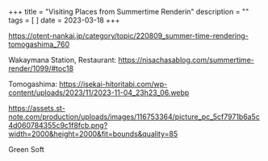 +++
title = "Visiting Places from Summertime Renderin"
description = ""
tags = [
]
date = 2023-03-18
+++

https://otent-nankai.jp/category/topic/220809_summer-time-rendering-tomogashima_760

Wakaymana Station, Restaurant: https://nisachasablog.com/summertime-render/1099/#toc18

Tomogashima: https://isekai-hitoritabi.com/wp-content/uploads/2023/11/2023-11-04_23h23_06.webp

https://assets.st-note.com/production/uploads/images/116753364/picture_pc_5cf7971b6a5c4d060784355c9c1f8fcb.png?width=2000&height=2000&fit=bounds&quality=85

Green Soft


